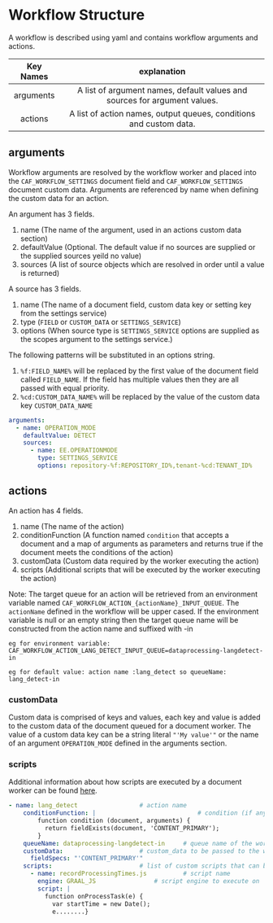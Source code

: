 # Workflow Structure

A workflow is described using yaml and contains workflow arguments and actions.


|  Key Names  |    explanation     |  
|:------------------:|:-------------------:|
| arguments | A list of argument names, default values and sources for argument values. |
| actions | A list of action names, output queues, conditions and custom data.  |

## arguments

Workflow arguments are resolved by the workflow worker and placed into the `CAF_WORKFLOW_SETTINGS` document field and `CAF_WORKFLOW_SETTINGS` document custom data. Arguments are referenced by name when defining the custom data for an action.

An argument has 3 fields.

1. name (The name of the argument, used in an actions custom data section)
2. defaultValue (Optional. The default value if no sources are supplied or the supplied sources yeild no value)
3. sources (A list of source objects which are resolved in order until a value is returned)

A source has 3 fields.

1. name (The name of a document field, custom data key or setting key from the settings service)
2. type (`FIELD` or `CUSTOM_DATA` or `SETTINGS_SERVICE`)
3. options (When source type is `SETTINGS_SERVICE` options are supplied as the scopes argument to the settings service.)

The following patterns will be substituted in an options string.

1. `%f:FIELD_NAME%` will be replaced by the first value of the document field called `FIELD_NAME`. If the field has multiple values then they are all passed with equal priority.
2. `%cd:CUSTOM_DATA_NAME%` will be replaced by the value of the custom data key `CUSTOM_DATA_NAME`

```yaml
arguments:
  - name: OPERATION_MODE
    defaultValue: DETECT
    sources:
      - name: EE.OPERATIONMODE
        type: SETTINGS_SERVICE
        options: repository-%f:REPOSITORY_ID%,tenant-%cd:TENANT_ID%
```

## actions

An action has 4 fields.

1. name (The name of the action)
2. conditionFunction (A function named `condition` that accepts a document and a map of arguments as parameters and returns true if the document meets the conditions of the action)
3. customData (Custom data required by the worker executing the action) 
4. scripts (Additional scripts that will be executed by the worker executing the action)

Note: The target queue for an action will be retrieved from an environment variable named `CAF_WORKFLOW_ACTION_{actionName}_INPUT_QUEUE`. The `actionName` defined in the workflow will be upper cased. 
If the environment variable is null or an empty string then the target queue name will be constructed from the action name and suffixed with -in
 
`eg for environment variable: CAF_WORKFLOW_ACTION_LANG_DETECT_INPUT_QUEUE=dataprocessing-langdetect-in`

`eg for default value: action name :lang_detect so queueName: lang_detect-in`

### customData

Custom data is comprised of keys and values, each key and value is added to the custom data of the document queued for a document worker. The value of a custom data key can be a string literal `"'My value'"` or the name of an argument `OPERATION_MODE` defined in the arguments section.

### scripts

Additional information about how scripts are executed by a document worker can be found [here](https://github.com/CAFDataProcessing/worker-document#document-worker-event-handlers).

```yaml
- name: lang_detect					# action name					
    conditionFunction: |                           	# condition (if any) for the worker to be actioned
        function condition (document, arguments) { 
          return fieldExists(document, 'CONTENT_PRIMARY'); 
        }
    queueName: dataprocessing-langdetect-in		# queue name of the worker
    customData:						# custom_data to be passed to the worker
      fieldSpecs: "'CONTENT_PRIMARY'"
    scripts:						# list of custom scripts that can be passed to the worker
      - name: recordProcessingTimes.js			# script name
        engine: GRAAL_JS 				# script engine to execute on 
        script: |
          function onProcessTask(e) {
            var startTime = new Date();
            e........}
```
